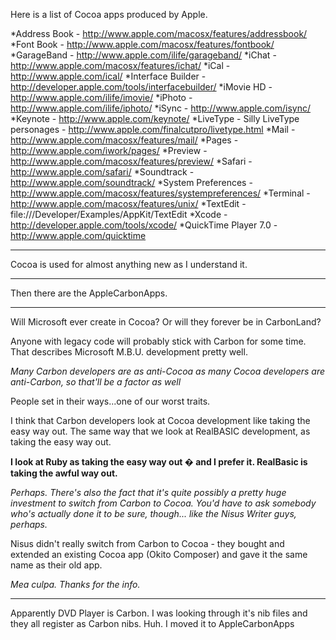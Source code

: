 Here is a list of Cocoa apps produced by Apple.


*Address Book - http://www.apple.com/macosx/features/addressbook/
*Font Book - http://www.apple.com/macosx/features/fontbook/
*GarageBand - http://www.apple.com/ilife/garageband/
*iChat - http://www.apple.com/macosx/features/ichat/
*iCal - http://www.apple.com/ical/
*Interface Builder - http://developer.apple.com/tools/interfacebuilder/
*iMovie HD - http://www.apple.com/ilife/imovie/
*iPhoto - http://www.apple.com/ilife/iphoto/
*iSync - http://www.apple.com/isync/
*Keynote - http://www.apple.com/keynote/
*LiveType - Silly LiveType personages - http://www.apple.com/finalcutpro/livetype.html
*Mail - http://www.apple.com/macosx/features/mail/
*Pages - http://www.apple.com/iwork/pages/
*Preview - http://www.apple.com/macosx/features/preview/
*Safari - http://www.apple.com/safari/
*Soundtrack - http://www.apple.com/soundtrack/
*System Preferences - http://www.apple.com/macosx/features/systempreferences/
*Terminal - http://www.apple.com/macosx/features/unix/
*TextEdit - file:///Developer/Examples/AppKit/TextEdit
*Xcode - http://developer.apple.com/tools/xcode/
*QuickTime Player 7.0 - http://www.apple.com/quicktime


----

Cocoa is used for almost anything new as I understand it.

----

Then there are the AppleCarbonApps.

----

Will Microsoft ever create in Cocoa? Or will they forever be in CarbonLand?

Anyone with legacy code will probably stick with Carbon for some time.  That describes Microsoft M.B.U. development pretty well.

*Many Carbon developers are as anti-Cocoa as many Cocoa developers are anti-Carbon, so that'll be a factor as well*

People set in their ways...one of our worst traits.

I think that Carbon developers look at Cocoa development like taking the easy way out. The same way that we look at RealBASIC development, as taking the easy way out.

**I look at Ruby as taking the easy way out � and I prefer it. RealBasic is taking the awful way out.**

*Perhaps. There's also the fact that it's quite possibly a pretty huge investment to switch from Carbon to Cocoa. You'd have to ask somebody who's actually done it to be sure, though... like the Nisus Writer guys, perhaps.*

Nisus didn't really switch from Carbon to Cocoa - they bought and extended an existing Cocoa app (Okito Composer) and gave it the same name as their old app.

*Mea culpa. Thanks for the info.*

----

Apparently DVD Player is Carbon. I was looking through it's nib files and they all register as Carbon nibs. Huh. I moved it to AppleCarbonApps
